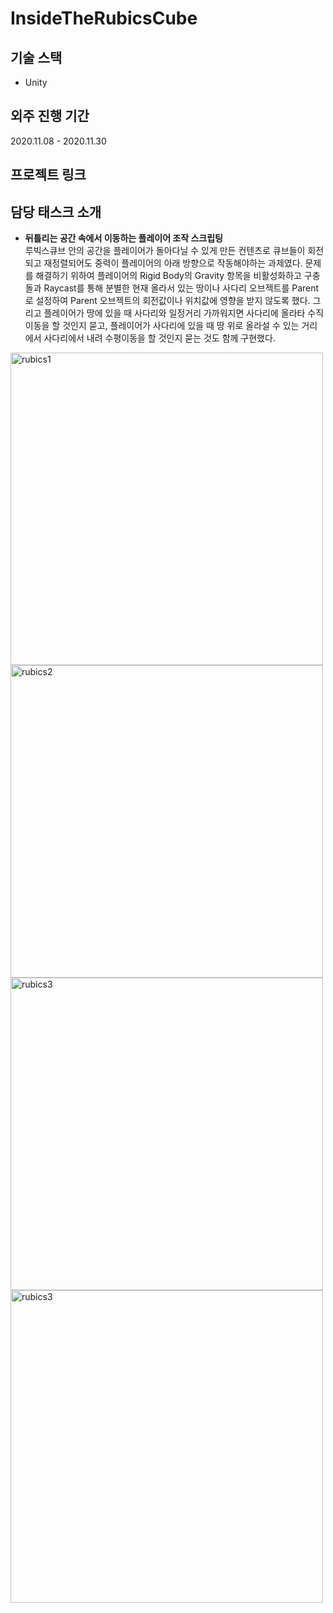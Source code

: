 # InsideTheRubicsCube

## 기술 스택 
- Unity


## 외주 진행 기간   
2020.11.08 - 2020.11.30


## 프로젝트 링크   
[영상링크]:https://player.vimeo.com/video/487940565?autoplay=1&amp;loop=0&amp;rel=0  
[웹전시링크]:https://sbart-n.com/Exhibition2/index.html  

  
## 담당 태스크 소개  
- **뒤틀리는 공간 속에서 이동하는 플레이어 조작 스크립팅**  
루빅스큐브 안의 공간을 플레이어가 돌아다닐 수 있게 만든 컨텐츠로 큐브들이 회전되고 재정렬되어도 중력이 플레이어의 아래 방향으로 작동해야하는 과제였다. 문제를 해결하기 위하여 플레이어의 Rigid Body의 Gravity 항목을 비활성화하고 구충돌과 Raycast를 통해 분별한 현재 올라서 있는 땅이나 사다리 오브젝트를 Parent로 설정하여 Parent 오브젝트의 회전값이나 위치값에 영향을 받지 않도록 했다. 그리고 플레이어가 땅에 있을 때 사다리와 일정거리 가까워지면 사다리에 올라타 수직이동을 할 것인지 묻고, 플레이어가 사다리에 있을 때 땅 위로 올라설 수 있는 거리에서 사다리에서 내려 수평이동을 할 것인지 묻는 것도 함께 구현했다.
<div>
<img width="500" alt="rubics1" src="https://user-images.githubusercontent.com/76104907/102384032-97c6b000-400f-11eb-9e5c-cf2932b9cc7e.png">
<img width="500" alt="rubics2" src="https://user-images.githubusercontent.com/76104907/102384207-cba1d580-400f-11eb-83f5-d7a88e011e1f.png">
<img width="500" alt="rubics3" src="https://user-images.githubusercontent.com/76104907/102386800-ede92280-4012-11eb-9dd3-36d070b5999d.png">
<img width="500" alt="rubics3" src="https://user-images.githubusercontent.com/76104907/102386969-27219280-4013-11eb-9193-8aca9d3d7e36.png">
</div>
